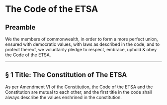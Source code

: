# The Code of the ETSA

## Preamble

We the members of commonwealth, in order to form a more perfect union, ensured with democratic values, with laws as described in the code, and to protect thereof, we voluntarily pledge to respect, embrace, uphold & obey the Code of the ETSA.

---

## § 1 Title: The Constitution of The ETSA

As per Amendment VI of the Constitution, the Code of the ETSA and the Constitution are mutual to each other, and the first title in the code shall always describe the values enshrined in the constitution.